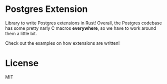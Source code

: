 # Postgres Extension

Library to write Postgres extensions in Rust! Overall, the Postgres codebase has some pretty narly C macros **everywhere**, so we have to work around them a little bit.

Check out the examples on how extensions are written!

# License

MIT

